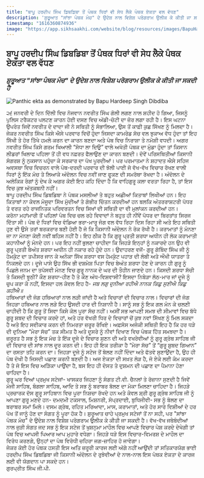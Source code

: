 ```yaml
---
title: "ਬਾਪੂ ਹਰਦੀਪ ਸਿੰਘ ਡਿਬਡਿਬਾ ਤੋਂ ਪੰਥਕ ਧਿਰਾਂ ਵੀ ਸੇਧ ਲੈਕੇ ਪੰਥਕ ਏਕਤਾ ਵਲ ਵੱਧਣ"
description: 'ਸ਼ੁਰੂਆਤ "ਸਾਂਝਾ ਪੰਥਕ ਮੰਚ" ਦੇ ਉਦੇਸ਼ ਨਾਲ ਵਿਸ਼ੇਸ਼ ਪਰੋਗਰਾਮ ਉਲੀਕ ਕੇ ਕੀਤੀ ਜਾ ਸਕਦੀ ਹੈ'
timestamp: "1616360874936"
image: "https://app.sikhsaakhi.com/website/blog/resources/images/BapuHardeepSingh.jpg"
---
```


## ਬਾਪੂ ਹਰਦੀਪ ਸਿੰਘ ਡਿਬਡਿਬਾ ਤੋਂ ਪੰਥਕ ਧਿਰਾਂ ਵੀ ਸੇਧ ਲੈਕੇ ਪੰਥਕ ਏਕਤਾ ਵਲ ਵੱਧਣ

### _ਸ਼ੁਰੂਆਤ "ਸਾਂਝਾ ਪੰਥਕ ਮੰਚ" ਦੇ ਉਦੇਸ਼ ਨਾਲ ਵਿਸ਼ੇਸ਼ ਪਰੋਗਰਾਮ ਉਲੀਕ ਕੇ ਕੀਤੀ ਜਾ ਸਕਦੀ ਹੈ_

![Panthic ekta as demonstrated by Bapu Hardeep Singh Dibdiba](https://app.sikhsaakhi.com/website/blog/resources/images/BapuHardeepSingh.jpg)

੨੬ ਜਨਵਰੀ ਦੇ ਦਿਨ ਦਿੱਲੀ ਵਿਚ ਨੋਜਵਾਨ ਨਵਰੀਤ ਸਿੰਘ ਗੋਲੀ ਲਗਣ ਨਾਲ ਸ਼ਹੀਦ ਹੋ ਗਿਆ, ਜਿਸਨੂੰ ਪੁਲਿਸ ਟਰੈਕਟਰ ਪਲਟਣ ਕਾਰਨ ਹੋਈ ਦਸਣ ਵਿਚ ਅੱਡੀ-ਚੋਟੀ ਦਾ ਜ਼ੋਰ ਲਗਾ ਰਹੀ ਹੈ। ਇਸ ਘਟਨਾ ਉਪਰੰਤ ਜਿਵੇਂ ਨਵਰੀਤ ਦੇ ਦਾਦਾ ਜੀ ਨੇ ਸਥਿਤੀ ਨੂੰ ਸੰਭਾਲਿਆ, ਉਸ ਤੋਂ ਕਾਫ਼ੀ ਕੁਛ ਸਿੱਖਣ ਨੂੰ ਮਿਲਦਾ ਹੈ।  
ਜੇਕਰ ਨਵਰੀਤ ਸਿੰਘ ਕਿਸੇ ਐਸੇ ਪਰਵਾਰ ਵਿਚੋਂ ਹੁੰਦਾ ਜਿਸਦਾ ਕਾਮਰੇਡ ਸੋਚ ਵਲ ਝੁਕਾਅ ਵੱਧ ਹੁੰਦਾ ਤਾਂ ਇਹ ਸਿੱਖੀ ਤੇ ਹੋਰ ਤਿੱਖੇ ਹਮਲੇ ਕਰਨ ਦਾ ਕਾਰਨ ਬਣਦਾ ਅਤੇ ਪੰਥ ਵਿਚ ਨਿਰਾਸ਼ਾ ਤੇ ਨਮੋਸ਼ੀ ਵਧਦੀ। ਅਗਰ ਨਵਰੀਤ ਸਿੰਘ ਕਿਸੇ ਗਰਮ ਖਿਆਲੀ “ਸੋਧਾ ਲਾ ਦਿਉ” ਵਾਲੇ ਅਖੋਤੀ ਪੰਥਕ ਦਾ ਮੁੰਡਾ ਹੁੰਦਾ ਤਾਂ ਕਿਸਾਨ ਲੀਡਰਾਂ ਖਿਲਾਫ ਪਹਿਲਾ ਤੋਂ ਹੀ ਵਧ ਨਫ਼ਰਤ ਫੈਲਾਉਣ ਦਾ ਕਾਰਨ ਬਣਦੀ। ਦੋਵੇਂ ਪਰਿਸਥਿਤੀਆਂ ਕਿਸਾਨੀ ਸੰਗਰਸ਼ ਨੂੰ ਨੁਕਸਾਨ ਪਹੁੰਚਾ ਕੇ ਸਰਕਾਰ ਦਾ ਪੱਖ ਪੂਰਦੀਆਂ। ਪਰ ਪਰਮਾਤਮਾ ਨੇ ਸ਼ਹਾਦਤ ਐਸੇ ਸਹਿਜ ਅਵਸਥਾ ਵਿਚ ਵਿਚਰਨ ਵਾਲੇ ਪੰਥ-ਦਰਦੀ ਪਰਵਾਰ ਦੀ ਝੋਲੀ ਪਾਈ ਜੋ ਵੱਖ-ਵੱਖ ਵਿਚਾਰ ਰੱਖਣ ਵਾਲੀ ਧਿਰਾਂ ਨੂੰ ਇੱਕ ਮੰਚ ਤੇ ਲਿਆਕੇ ਅੰਦੋਲਨ ਵਿਚ ਨਵੀਂ ਜਾਣ ਫੂਕਣ ਦੀ ਸਮਰੱਥਾ ਰੱਖਦਾ ਹੈ। ਅੰਦੋਲਨ ਦੇ ਅਲੋਕਿਕ ਰੰਗਾਂ ਨੂੰ ਦੇਖ ਕੇ ਅਗਰ ਕੋਈ ਇਹ ਕਹਿ ਦਿੰਦਾ ਹੈ ਕਿ ਵਾਹਿਗੁਰੂ ਕਲਾ ਵਰਤਾ ਰਿਹਾ ਹੈ, ਤਾਂ ਇਸ ਵਿਚ ਕੁਝ ਅੱਤਕਥਨੀ ਨਹੀਂ।  
ਬਾਪੂ ਹਰਦੀਪ ਸਿੰਘ ਡਿਬਡਿਬਾ ਨੇ ਪੰਥਕ ਮਸਲੀਆਂ ਤੇ ਬਹੁਤ ਅਛੀਆਂ ਕਿਤਾਬਾਂ ਲਿਖੀਆਂ ਹਨ। ਇਹ ਕਿਤਾਬਾਂ ਨਾ ਕੇਵਲ ਮੋਜੂਦਾ ਸਿੱਖ ਮੁੱਦੀਆਂ ਤੇ ਗੰਭੀਰ ਚਿੰਤਨ ਕਰਦੀਆਂ ਹਨ ਬਲਕਿ ਅੰਤਰਰਾਸ਼ਟਰੀ ਪੱਧਰ ਤੇ ਵਰਤ ਰਹੇ ਰਾਜਨਿਤਕ ਪਰਿਵਰਤਨ ਵਿਚ ਸਿਖਾਂ ਦੀ ਸਥਿਤੀ ਦਾ ਵੀ ਮੁਲਾਂਕਨ ਕਰਦੀਆਂ ਹਨ।  
ਕਰੋਨਾ ਮਹਾਂਮਾਰੀ ਤੋਂ ਪਹਿਲਾਂ ਪੰਥ ਵਿਚ ਚਲ ਰਹੇ ਵਿਵਾਦਾਂ ਨੇ ਬਹੁਤ ਹੀ ਨੀਂਵੇਂ ਪੱਧਰ ਦਾ ਬਿਰਤਾਂਤ ਸਿਰਜ ਦਿੱਤਾ ਸੀ। ਪੰਥ ਦੋ ਧਿਰਾਂ ਵਿਚ ਵੰਡਿਆ ਭਰਾ-ਮਾਰੂ ਜੰਗ ਵਲ ਵੱਧ ਰਿਹਾ ਦਿਸ ਰਿਹਾ ਸੀ ਅਤੇ ਇਹ ਸਥਿਤੀ ਹੁਣ ਵੀ ਉਸੇ ਤਰਾਂ ਬਰਕਰਾਰ ਬਣੀ ਹੋਈ ਹੈ ਜੋ ਕਿ ਕਿਸਾਨੀ ਅੰਦੋਲਨ ਨੇ ਰੋਕ ਰੱਖੀ ਹੈ।
ਕਰਾਮਾਤਾਂ ਨੂੰ ਮੰਨਣਾ ਜਾ ਨਾ ਮੰਨਣਾ ਕੋਈ ਨਵੀਂ ਬਹਿਸ ਨਹੀਂ ਹੈ। ਇਹ ਠੀਕ ਹੈ ਕਿ ਗੁਰੂ ਪ੍ਰਤੀ ਸ਼ਰਧਾ ਅਧੀਨ ਹੀ ਲੋਕ ਕਰਾਮਾਤੀ ਕਹਾਨੀਆਂ ਨੂੰ ਮੰਨਦੇ ਹਨ। ਪਰ ਇਹ ਨਹੀਂ ਭੁਲਣਾ ਚਾਹੀਦਾ ਕਿ ਜਿਹੜੇ ਇਨ੍ਹਾਂ ਨੂੰ ਨਕਾਰਦੇ ਹਨ ਉਹ ਵੀ ਗੁਰੂ ਪ੍ਰਤੀ ਬੇਅੰਤ ਸ਼ਰਧਾ ਅਧੀਨ ਹੀ ਨਕਾਰ ਰਹੇ ਹੁੰਦੇ ਹਨ। ਉਦਾਹਰਣ ਵਜੋਂ- ਗੁਰੂ ਗੋਬਿੰਦ ਸਿੰਘ ਜੀ ਨੂੰ ਹੇਮਕੁੰਟ ਦਾ ਤਪੀਸਰ ਜਾਨ ਕੇ ਅਨੇਕਾ ਸਿੱਖ ਸ਼ਰਧਾ ਵਸ ਹੇਮਕੁੰਟ ਪਹਾੜ ਦੀ ਲੰਬੀ ਅਤੇ ਔਖੀ ਯਾਤਰਾ ਤੇ ਨਿਕਲਦੇ ਹਨ। ਦੂਜੇ ਪਾਸੇ ਉਹ ਸਿੱਖ ਭੀ ਦਸ਼ਮੇਸ਼ ਪਿਤਾ ਵਿਚ ਬੇਅੰਤ ਸ਼ਰਧਾ ਹੋਣ ਦੇ ਕਾਰਨ ਹੀ ਗੁਰੂ ਨੂੰ ਪਿਛਲੇ ਜਨਮ ਦਾ ਤਪੱਸਵੀ ਮੰਨਣ ਵਿਚ ਗੁਰੂ ਨਾਨਕ ਦੇ ਘਰ ਦੀ ਤੌਹੀਨ ਜਾਣਦੇ ਹਨ। ਕਿਸਦੀ ਸ਼ਰਧਾ ਸੱਚੀ ਤੇ ਕਿਸਦੀ ਝੂਠੀ? ਕੌਣ ਸ਼ਰਧਾ-ਹੀਣ ਹੈ ਤੇ ਕੌਣ ਅੰਧ-ਵਿਸ਼ਵਾਸੀ? ਇਸਦਾ ਨਿਬੇੜਾ ਲੱਠ-ਮਾਰ ਜਾਂ ਦੂਜੇ ਨੂੰ ਚੁਪ ਕਰਾ ਕੇ ਨਹੀਂ, ਇਸਦਾ ਹਲ ਕੇਵਲ ਇਹ ਹੈ- _ਜਬ ਲਗੁ ਦੁਨੀਆ ਰਹੀਐ ਨਾਨਕ ਕਿਛੁ ਸੁਣੀਐ ਕਿਛੁ ਕਹੀਐ॥_  
ਹਥਿਆਰਾਂ ਦੀ ਜੰਗ ਹਥਿਆਰਾਂ ਨਾਲ ਲੜੀ ਜਾਂਦੀ ਹੈ ਅਤੇ ਵਿਚਾਰਾਂ ਦੀ ਵਿਚਾਰ ਨਾਲ। ਵਿਚਾਰਾਂ ਦੀ ਜੰਗ ਜਿਹੜਾ ਹਥਿਆਰ ਨਾਲ ਲੜੇ ਇਹ ਉਸਦੀ ਹਾਰ ਦੀ ਨਿਸ਼ਾਨੀ ਹੈ। ਸਾਨੂੰ ਸਭ ਨੂੰ ਇਕ ਗਲ ਮੰਨ ਕੇ ਚਲਣੀ ਚਾਹੀਦੀ ਹੈ ਕਿ ਗੁਰੂ ਤੋਂ ਸਿਵਾ ਕਿਸੇ ਕੋਲ ਪੂਰਾ ਸੱਚ ਨਹੀਂ। ਅਸੀਂ ਸਭ ਆਪਣੀ ਸਮਝ ਦੀ ਸੀਮਾਵਾਂ ਵਿਚ ਬੱਧੇ ਗੁਰੂ ਸ਼ਬਦ ਦੀ ਵਿਚਾਰ ਕਰਦੇ ਹਾਂ, ਅਤੇ ਹਰ ਵੱਖਰੀ ਧਿਰ ਦੇ ਵਿਚਾਰਾਂ ਚੋਂ ਕੁਝ ਨਵਾਂ ਸਿੱਖਣ ਨੂੰ ਮਿਲ ਸਕਦਾ ਹੈ ਅਤੇ ਇਹ ਸਵੀਕਾਰ ਕਰਨ ਦੀ ਨਿਮਰਤਾ ਜ਼ਰੂਰ ਰੱਖਿਏ। ਅਫ਼ਸੋਸ ਅਜੋਕੀ ਸਥਿਤੀ ਇਹ ਹੈ ਕਿ ਹਰ ਧੜੇ ਦੀ ਦੁਨਿਆ “ਮੇਰਾ ਸੱਚ” ਤਕ ਸੀਮਤ ਹੈ ਅਤੇ ਦੂਸਰੇ ਨੂੰ ਨੀਵਾਂ ਦਿਖਾਣ ਵਿਚ ਪੰਥਕ ਹਿੱਤ ਸਮਝਦਾ ਹੈ। ਜ਼ਰੂਰਤ ਹੈ ਸਭ ਨੂੰ ਇਕ ਮੰਚ ਤੇ ਇੱਕ ਦੂਜੇ ਦੇ ਵਿਚਾਰ ਸੁਣਨ ਦੀ ਅਤੇ ਵਖਰੇਵੀਆਂ ਨੂੰ ਗੁਰੂ ਗ੍ਰੰਥ ਸਾਹਿਬ ਜੀ ਦੀ ਵਿਚਾਰ ਦੀ ਸਾਂਝ ਨਾਲ ਦੂਰ ਕਰਨ ਦੀ। ਇਹ ਹੀ ਇਕ ਤਰੀਕਾ ਹੈ “ਮੇਰਾ ਸੱਚ” ਤੋਂ “ਗੁਰੂ ਸ਼ੁਬਦ ਗਿਆਨ” ਦਾ ਰਸਤਾ ਤਹਿ ਕਰਨ ਦਾ। ਜਿਹੜਾ ਦੂਜੇ ਨੂੰ ਸਟੇਜ ਤੋਂ ਬੋਲਣ ਨਹੀਂ ਦਿੰਦਾ ਅਤੇ ਫੱਤਵੇ ਸੁਣਾਉਂਦਾ ਹੈ, ਉਹ ਹੀ ਪੰਥ ਦੋਖੀ ਹੈ ਜਿਸਦੀ ਪਛਾਣ ਕਰਨੀ ਬਣਦੀ ਹੈ। ਅਜ ਏਕਤਾ ਦੀ ਸਖ਼ਤ ਲੋੜ ਹੈ, ਜੋ ਏਕੇ ਲਈ ਕੰਮ ਕਰਦਾ ਹੈ ਤੇ ਜੋ ਇਸ ਵਿਚ ਅੜਿੱਕਾ ਪਾਉਂਦਾ ਹੈ, ਬਸ ਇਹ ਹੀ ਦੋਸਤ ਤੇ ਦੁਸ਼ਮਨ ਦੀ ਪਛਾਣ ਦਾ ਪੈਮਾਨਾ ਹੋਣਾ ਚਾਹਿਦਾ ਹੈ।  
ਗੁਰੂ ਘਰ ਦਿਆਂ ਪ੍ਰਮੁਖ ਸਟੇਜਾਂ- ਖਾਸਕਰ ਜਿਹਣਾ ਨੂੰ ਸੰਗਤ ਟੀ.ਵੀ. ਚੈਨਲਾਂ ਤੇ ਰੋਜ਼ਾਨਾ ਸੁਣਦੀ ਹੈ ਜਿਵੇਂ ਮੰਜੀ ਸਾਹਿਬ, ਬੰਗਲਾ ਸਾਹਿਬ, ਆਦਿ ਤੇ ਸਭ ਨੂੰ ਬਰਾਬਰ ਬੋਲਣ ਦਾ ਮੋਕਾ ਮਿਲਣਾ ਚਾਹਿਦਾ ਹੈ। ਜਿਹੜੇ ਪ੍ਰਚਾਰਕ ਦੱਸ ਗੂਰੂ ਸਾਹਿਬਾਨ ਵਿਚ ਪੂਰਾ ਨਿਸ਼ਚਾ ਰੱਖਦੇ ਹਨ ਅਤੇ ਕੇਵਲ ਸ਼੍ਰੀ ਗੁਰੂ ਗ੍ਰੰਥ ਸਾਹਿਬ ਜੀ ਨੂੰ ਆਪਣਾ ਗੁਰੂ ਮਣਦੇ ਹਨ- ਦਮਦਮੀ ਟਕਸਾਲ, ਮਿਸ਼ਨਰੀ, ਸੰਪ੍ਰਦਾਈ, ਬੁਧਿਜੀਵੀ- ਸਭ ਨੂੰ ਬੋਲਣ ਦਾ ਬਰਾਬਰ ਸਮਾਂ ਮਿਲੇ। ਦਸਮ ਗ੍ਰੰਥ, ਰਹਿਤ ਮਰਿਆਦਾ, ਮਾਸ, ਕਰਾਮਾਤਾਂ, ਅਤੇ ਹੋਰ ਸਾਰੇ ਵਿਸ਼ੀਆਂ ਦੇ ਹਰ ਪੱਖ ਤੋਂ ਜਾਨੂੰ ਹੋਣ ਦਾ ਸੰਗਤ ਨੂੰ ਪੂਰਾ ਹੱਕ ਹੈ। ਸ਼ੁਰੂਆਤ ਚਾਹੇ ਪ੍ਰਮੁਖ ਸਟੇਜਾਂ ਤੋਂ ਨਾ ਸਹੀ, ਪਰ "ਸਾਂਝਾ ਪੰਥਕ ਮੰਚ" ਦੇ ਉਦੇਸ਼ ਨਾਲ ਵਿਸ਼ੇਸ਼ ਪਰੋਗਰਾਮ ਉਲੀਕ ਕੇ ਕੀਤੀ ਜਾ ਸਕਦੀ ਹੈ। ਵੱਖ-ਵੱਖ ਜਥੇਬੰਦੀਆਂ ਨਾਲ ਜੁੜੀ ਸੰਗਤ ਜਦ ਸਭ ਨੂੰ ਇਕ ਸਟੇਜ ਤੋਂ ਖੁਸ਼ਨੁਮਾ ਮਾਹੌਲ ਵਿਚ ਆਪਣੇ ਵਿਚਾਰ ਪੇਸ਼ ਕਰਦੇ ਦੇਖੇਗੀ ਤਾਂ ਪੰਥ ਵਿਚ ਆਪਸੀ ਪਿਆਰ ਆਪ ਮੁਹਾਰੇ ਵਧੇਗਾ। ਜਿਹੜੇ ਧੜੇ ਇਸ ਵਿਚਾਰ-ਵਿਮਰਸ਼ ਦੇ ਮਾਹੌਲ ਦਾ ਵਿਰੋਧ ਕਰਣਗੇ, ਉਨ੍ਹਾਂ ਦਾ ਪੰਥ ਵਿਰੋਧੀ ਚਹਿਰਾ ਜਗ-ਜ਼ਾਹਿਰ ਹੋ ਜਾਵੇਗਾ।  
ਜੇਕਰ ਕੋਈ ਹੋਰ ਪੰਥਕ ਹਸਤੀ ਇਸ ਅਤਿ ਜ਼ਰੂਰੀ ਕਾਰਜ ਲਈ ਅੱਗੇ ਨਹੀਂ ਆਉਂਦੀ ਤਾਂ ਸਤਿਕਾਰਯੋਗ ਭਾਈ ਹਰਦੀਪ ਸਿੰਘ ਡਿਬਡਿਬਾ ਜੀ ਕਿਸਾਨੀ ਅੰਦੋਲਨ ਦੇ ਰੁਝੇਵੀਆਂ ਦੇ ਨਾਲ-ਨਾਲ ਇਸ ਪੰਥਕ ਏਕਤਾ ਦੇ ਕਾਰਜ ਲਈ ਵੀ ਯੋਗਦਾਨ ਪਾ ਸਕਦੇ ਹਨ।  
ਗੁਰਪ੍ਰੀਤ ਸਿੰਘ ਜੀ.ਪੀ.
